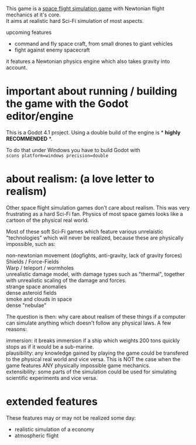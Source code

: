 This game is a [space flight simulation game](https://en.m.wikipedia.org/wiki/Space_flight_simulation_game) with Newtonian flight mechanics at it's core. <br />
It aims at realistic hard Sci-Fi simulation of most aspects.

upcoming features

* command and fly space craft, from small drones to giant vehicles
* fight against enemy spacecraft

it features a Newtonian physics engine which also takes gravity into account.



# important about running / building the game with the Godot editor/engine

This is a Godot 4.1 project. Using a double build of the engine is * **highly RECOMMENDED** *.

To do that under Windows you have to build Godot with <br />
```scons platform=windows precision=double```

# about realism: (a love letter to realism)

Other space flight simulation games don't care about realism. This was very frustrating as a hard Sci-Fi fan. Physics of most space games looks like a cartoon of the physical real world.

Most of these soft Sci-Fi games which feature various unrelaistic "technologies" which will never be realized, because these are physically impossible, such as:

non-newtonian movement (dogfights, anti-gravity, lack of gravity forces) <br />
Shields / Force-Fields <br />
Warp / teleport / wormholes <br />
unrealistic damage model, with damage types such as "thermal", together with unrealistic scaling of the damage and forces. <br />
strange space anomalies <br />
dense asteroid fields <br />
smoke and clouds in space <br />
dense "nebulae" <br />

The question is then: why care about realism of these things if a computer can simulate anything which doesn't follow any physical laws. A few reasons:

immersion: it breaks immersion if a ship which weights 200 tons quickly stops as if it would be a sub-marine. <br />
plausibility: any knowledge gained by playing the game could be transfered to the physical real world and vice versa. This is NOT the case when the game features ANY physically impossible game mechanics. <br />
extensibility: some parts of the simulation could be used for simulating scientific experiments and vice versa. <br />

# extended features

These features may or may not be realized some day:

* realistic simulation of a economy
* atmospheric flight
